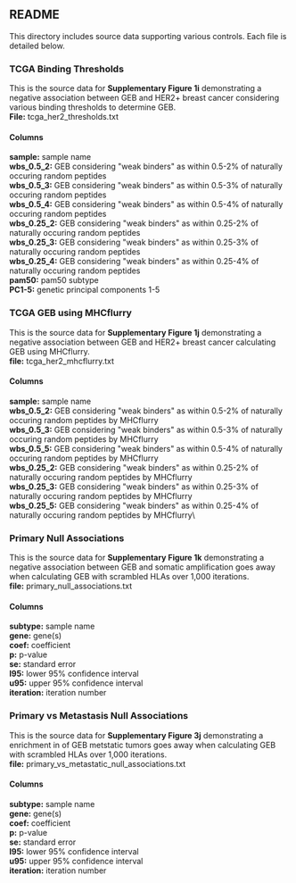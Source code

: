 ## README
This directory includes source data supporting various controls. Each file is detailed below.

### TCGA Binding Thresholds
This is the source data for **Supplementary Figure 1i** demonstrating a negative association between GEB and HER2+ breast cancer considering various binding thresholds to determine GEB.\
**File:** tcga_her2_thresholds.txt

#### Columns
**sample:** sample name\
**wbs_0.5_2:** GEB considering "weak binders" as within 0.5-2% of naturally occuring random peptides\
**wbs_0.5_3:** GEB considering "weak binders" as within 0.5-3% of naturally occuring random peptides\
**wbs_0.5_4:** GEB considering "weak binders" as within 0.5-4% of naturally occuring random peptides\
**wbs_0.25_2:** GEB considering "weak binders" as within 0.25-2% of naturally occuring random peptides\
**wbs_0.25_3:** GEB considering "weak binders" as within 0.25-3% of naturally occuring random peptides\
**wbs_0.25_4:** GEB considering "weak binders" as within 0.25-4% of naturally occuring random peptides\
**pam50:** pam50 subtype\
**PC1-5:** genetic principal components 1-5 

### TCGA GEB using MHCflurry 
This is the source data for **Supplementary Figure 1j** demonstrating a negative association between GEB and HER2+ breast cancer calculating GEB using MHCflurry.\
**file:** tcga_her2_mhcflurry.txt

#### Columns
**sample:** sample name\
**wbs_0.5_2:** GEB considering "weak binders" as within 0.5-2% of naturally occuring random peptides by MHCflurry\
**wbs_0.5_3:** GEB considering "weak binders" as within 0.5-3% of naturally occuring random peptides by MHCflurry\
**wbs_0.5_5:** GEB considering "weak binders" as within 0.5-4% of naturally occuring random peptides by MHCflurry\
**wbs_0.25_2:** GEB considering "weak binders" as within 0.25-2% of naturally occuring random peptides by MHCflurry\
**wbs_0.25_3:** GEB considering "weak binders" as within 0.25-3% of naturally occuring random peptides by MHCflurry\
**wbs_0.25_5:** GEB considering "weak binders" as within 0.25-4% of naturally occuring random peptides by MHCflurry\

### Primary Null Associations
This is the source data for **Supplementary Figure 1k** demonstrating a negative association between GEB and somatic amplification goes away when calculating GEB with scrambled HLAs over 1,000 iterations.\
**file:** primary_null_associations.txt

#### Columns
**subtype:** sample name\
**gene:** gene(s)\
**coef:** coefficient\
**p:** p-value\
**se:** standard error\
**l95:** lower 95% confidence interval\
**u95:** upper 95% confidence interval\
**iteration:** iteration number

### Primary vs Metastasis Null Associations
This is the source data for **Supplementary Figure 3j** demonstrating a enrichment in of GEB metstatic tumors goes away when calculating GEB with scrambled HLAs over 1,000 iterations.\
**file:** primary_vs_metastatic_null_associations.txt

#### Columns
**subtype:** sample name\
**gene:** gene(s)\
**coef:** coefficient\
**p:** p-value\
**se:** standard error\
**l95:** lower 95% confidence interval\
**u95:** upper 95% confidence interval\
**iteration:** iteration number

